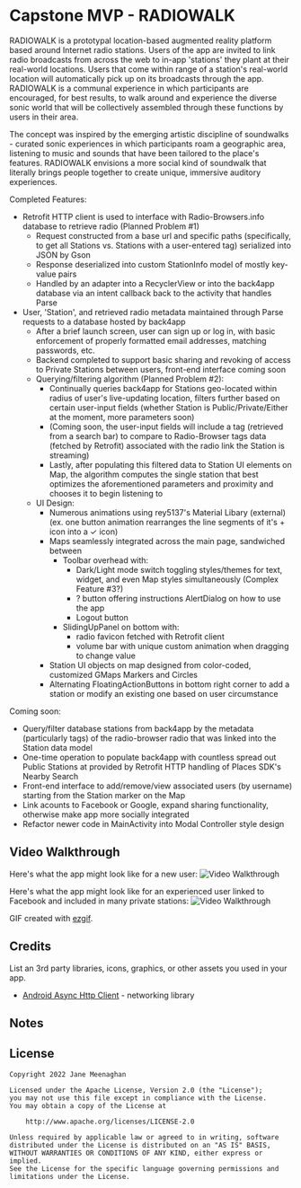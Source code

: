 # Capstone MVP - RADIOWALK

RADIOWALK is a prototypal location-based augmented reality platform based around Internet radio stations.
Users of the app are invited to link radio broadcasts from across the web to in-app 'stations' they plant at their real-world locations.
Users that come within range of a station's real-world location will automatically pick up on its broadcasts through the app. 
RADIOWALK is a communal experience in which participants are encouraged, for best results, to walk around and experience the 
diverse sonic world that will be collectively assembled through these functions by users in their area.

The concept was inspired by the emerging artistic discipline of soundwalks - curated sonic experiences in which participants 
roam a geographic area, listening to music and sounds that have been tailored to the place's features.
RADIOWALK envisions a more social kind of soundwalk that literally brings people together to create unique, immersive auditory experiences.

Completed Features:
- Retrofit HTTP client is used to interface with Radio-Browsers.info database to retrieve radio (Planned Problem #1)
  - Request constructed from a base url and specific paths (specifically, to get all Stations vs. Stations with a user-entered tag) serialized into JSON by Gson
  - Response deserialized into custom StationInfo model of mostly key-value pairs
  - Handled by an adapter into a RecyclerView or into the back4app database via an intent callback back to the activity that handles Parse
- User, 'Station', and retrieved radio metadata maintained through Parse requests to a database hosted by back4app
  - After a brief launch screen, user can sign up or log in, with basic enforcement of properly formatted email addresses, matching passwords, etc.
  - Backend completed to support basic sharing and revoking of access to Private Stations between users, front-end interface coming soon
  - Querying/filtering algorithm (Planned Problem #2):
    - Continually queries back4app for Stations geo-located within radius of user's live-updating location, filters further based on certain user-input fields (whether Station is Public/Private/Either at the moment, more parameters soon)
    - (Coming soon, the user-input fields will include a tag (retrieved from a search bar) to compare to Radio-Browser tags data (fetched by Retrofit) associated with the radio link the Station is streaming)
    - Lastly, after populating this filtered data to Station UI elements on Map, the algorithm computes the single station that best optimizes the aforementioned parameters and proximity and chooses it to begin listening to
  - UI Design:
    - Numerous animations using rey5137's Material Libary (external) (ex. one button animation rearranges the line segments of it's + icon into a ✓ icon)
    - Maps seamlessly integrated across the main page, sandwiched between
      - Toolbar overhead with:
        - Dark/Light mode switch toggling styles/themes for text, widget, and even Map styles simultaneously (Complex Feature #3?)
        - ? button offering instructions AlertDialog on how to use the app
        - Logout button
      - SlidingUpPanel on bottom with:
        - radio favicon fetched with Retrofit client
        - volume bar with unique custom animation when dragging to change value
    - Station UI objects on map designed from color-coded, customized GMaps Markers and Circles
    - Alternating FloatingActionButtons in bottom right corner to add a station or modify an existing one based on user circumstance

Coming soon:
- Query/filter database stations from back4app by the metadata (particularly tags) of the radio-browser radio that was linked into the Station data model
- One-time operation to populate back4app with countless spread out Public Stations at provided by Retrofit HTTP handling of Places SDK's Nearby Search
- Front-end interface to add/remove/view associated users (by username) starting from the Station marker on the Map
- Link acounts to Facebook or Google, expand sharing functionality, otherwise make app more socially integrated
- Refactor newer code in MainActivity into Modal Controller style design

## Video Walkthrough

Here's what the app might look like for a new user:
<img src='NewUserDemo.mp4' title='Video Walkthrough' width='' alt='Video Walkthrough' />

Here's what the app might look like for an experienced user linked to Facebook and included in many private stations:
<img src='ExperiencedUserDemo.mp4' title='Video Walkthrough' width='' alt='Video Walkthrough' />

GIF created with [ezgif](https://ezgif.com/video-to-gif).

## Credits

List an 3rd party libraries, icons, graphics, or other assets you used in your app.

- [Android Async Http Client](http://loopj.com/android-async-http/) - networking library


## Notes


## License

    Copyright 2022 Jane Meenaghan

    Licensed under the Apache License, Version 2.0 (the "License");
    you may not use this file except in compliance with the License.
    You may obtain a copy of the License at

        http://www.apache.org/licenses/LICENSE-2.0

    Unless required by applicable law or agreed to in writing, software
    distributed under the License is distributed on an "AS IS" BASIS,
    WITHOUT WARRANTIES OR CONDITIONS OF ANY KIND, either express or implied.
    See the License for the specific language governing permissions and
    limitations under the License.
